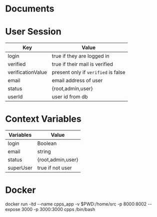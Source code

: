 Documents
=========

# User Session

Key         |Value                     
-|-
login       |true if they are logged in
verified    |true if their mail is verified
verificationValue| present only if `verified` is false
email       |email address of user
status      |{root,admin,user}
userId      |user id from db


# Context Variables

|Variables|Value|
|----------|---|
|login| Boolean|
|email| string|
|status| {root,admin,user}|
|superUser| true if not user|

# Docker
docker run -itd --name cpps_app -v $PWD:/home/src -p 8000:8002 --expose 3000 -p 3000:3000 cpps /bin/bash

